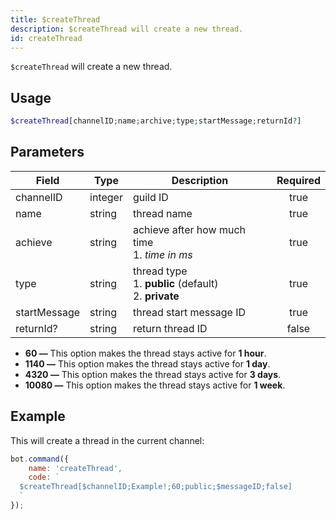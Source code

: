 ```yaml
---
title: $createThread
description: $createThread will create a new thread.
id: createThread
---
```


`$createThread` will create a new thread.

## Usage

```php
$createThread[channelID;name;archive;type;startMessage;returnId?]
```

## Parameters

| Field        | Type    | Description                                                      | Required |
|--------------|---------|------------------------------------------------------------------|:--------:|
| channelID    | integer | guild ID                                                         |   true   |
| name         | string  | thread name                                                      |   true   |
| achieve      | string  | achieve after how much time  <br /> 1. *time in ms*              |   true   |
| type         | string  | thread type <br /> 1. **public** (default) <br /> 2. **private** |   true   |
| startMessage | string  | thread start message ID                                          |   true   |
| returnId?    | string  | return thread ID                                                 |  false   |

* **60 —** This option makes the thread stays active for **1 hour**.
* **1140 —** This option makes the thread stays active for **1 day**.
* **4320 —** This option makes the thread stays active for **3 days**.
* **10080 —** This option makes the thread stays active for **1 week**.

## Example

This will create a thread in the current channel:

```javascript
bot.command({
    name: 'createThread',
    code: `
  $createThread[$channelID;Example!;60;public;$messageID;false]
  `
});
```
